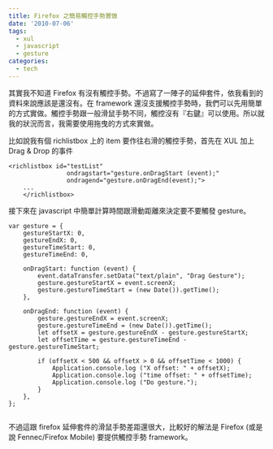 ```yaml
---
title: Firefox 之簡易觸控手勢實做
date: '2010-07-06'
tags:
  - xul
  - javascript
  - gesture
categories:
  - tech
---
```

其實我不知道 Firefox 有沒有觸控手勢。不過寫了一陣子的延伸套件，依我看到的資料來說應該是還沒有。在 framework 還沒支援觸控手勢時，我們可以先用簡單的方式實做。觸控手勢跟一般滑鼠手勢不同，觸控沒有『右鍵』可以使用。所以就我的狀況而言，我需要使用拖曳的方式來實做。  
  
比如說我有個 richlistbox 上的 item 要作往右滑的觸控手勢，首先在 XUL 加上 Drag & Drop 的事件  
  
```
<richlistbox id="testList" 
                ondragstart="gesture.onDragStart (event);"
                ondragend="gesture.onDragEnd(event);">
    ...
    </richlistbox>

```  
接下來在 javascript 中簡單計算時間跟滑動距離來決定要不要觸發 gesture。  
  
```
var gesture = {
    gestureStartX: 0,
    gestureEndX: 0,
    gestureTimeStart: 0,
    gestureTimeEnd: 0,

    onDragStart: function (event) {
        event.dataTransfer.setData("text/plain", "Drag Gesture");
        gesture.gestureStartX = event.screenX;
        gesture.gestureTimeStart = (new Date()).getTime();
    },

    onDragEnd: function (event) {
        gesture.gestureEndX = event.screenX;
        gesture.gestureTimeEnd = (new Date()).getTime();
        let offsetX = gesture.gestureEndX - gesture.gestureStartX;
        let offsetTime = gesture.gestureTimeEnd - gesture.gestureTimeStart;

        if (offsetX < 500 && offsetX > 0 && offsetTime < 1000) {
            Application.console.log ("X offset: " + offsetX);
            Application.console.log ("time offset: " + offsetTime);
            Application.console.log ("Do gesture.");
        }
    },
};


```  
不過這跟 firefox 延伸套件的滑鼠手勢差距還很大，比較好的解法是 Firefox (或是說 Fennec/Firefox Mobile) 要提供觸控手勢 framework。